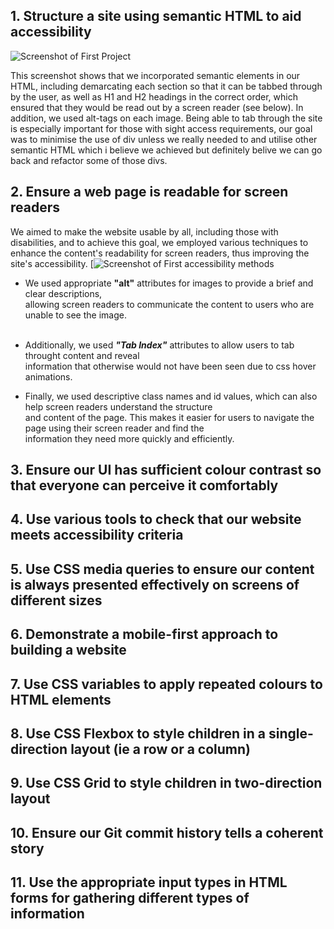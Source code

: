 ## 1. Structure a site using semantic HTML to aid accessibility
![Screenshot of First Project](https://user-images.githubusercontent.com/85761315/220893516-69588970-14de-4071-a69f-cac7c0887028.png)

This screenshot shows that we incorporated semantic elements in our HTML, including demarcating each section so that it can be tabbed through by the user, as well as H1 and H2 headings in the correct order, which ensured that they would be read out by a screen reader (see below). In addition, we used alt-tags on each image. Being able to tab through the site is especially important for those with sight access requirements, our goal was to minimise the use of div unless we really needed to and utilise other semantic HTML which i believe we achieved but definitely belive we can go back and refactor some of those divs.

## 2. Ensure a web page is readable for screen readers
We aimed to make the website usable by all, including those with disabilities, and to achieve this goal, we employed various techniques to enhance the content's readability for screen readers, thus improving the site's accessibility.
[![Screenshot of First accessibility methods](https://user-images.githubusercontent.com/85761315/220909788-26117c77-1805-47c7-8f0d-f3e6518efe95.png)

- We used appropriate <b>"alt"</b> attributes for images to provide a brief and clear descriptions, <br />
allowing screen readers to communicate the content to users who are unable to see the image.<br /> <br />

- Additionally, we used <b>*"Tab Index"*</b> attributes to allow users to tab throught content and reveal <br />
information that otherwise would not have been seen due to css hover animations.<br />

- Finally, we used descriptive class names and id values, which can also help screen readers understand the structure <br />
and content of the page. This makes it easier for users to navigate the page using their screen reader and find the <br />
information they need more quickly and efficiently.


## 3. Ensure our UI has sufficient colour contrast so that everyone can perceive it comfortably

## 4. Use various tools to check that our website meets accessibility criteria

## 5. Use CSS media queries to ensure our content is always presented effectively on screens of different sizes

## 6. Demonstrate a mobile-first approach to building a website

## 7. Use CSS variables to apply repeated colours to HTML elements

## 8. Use CSS Flexbox to style children in a single-direction layout (ie a row or a column)

## 9. Use CSS Grid to style children in two-direction layout

## 10. Ensure our Git commit history tells a coherent story

## 11. Use the appropriate input types in HTML forms for gathering different types of information
